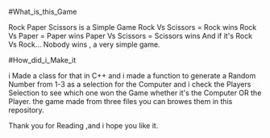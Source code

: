 #What_is_this_Game

Rock Paper Scissors is a Simple Game 
Rock Vs Scissors = Rock wins
Rock Vs Paper = Paper wins
Paper Vs Scissors = Scissors wins
And if it's Rock Vs Rock...
Nobody wins , a very simple game.

#How_did_i_Make_it

i Made a class for that in C++ and i made a function to generate a Random Number from 1-3 as a selection for the Computer
and i check the Players Selection to see which one won the Game whether it's the Computer OR the Player.
the game made from three files you can browes them in this repository.

Thank you for Reading ,and i hope you like it.
